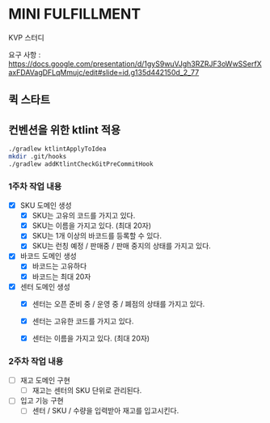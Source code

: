 # MINI FULFILLMENT

KVP 스터디

요구 사항 : https://docs.google.com/presentation/d/1gyS9wuVJgh3RZRJF3oWwSSerfXaxFDAVagDFLqMmujc/edit#slide=id.g135d442150d_2_77

## 퀵 스타트


## 컨벤션을 위한 ktlint 적용 

```sh
./gradlew ktlintApplyToIdea
mkdir .git/hooks
./gradlew addKtlintCheckGitPreCommitHook
```


### 1주차 작업 내용

- [X] SKU 도메인 생성
  - [X] SKU는 고유의 코드를 가지고 있다.
  - [X] SKU는 이름을 가지고 있다. (최대 20자)
  - [X] SKU는 1개 이상의 바코드를 등록할 수 있다.
  - [X] SKU는 런칭 예정 / 판매중 / 판매 중지의 상태를 가지고 있다.
- [X] 바코드 도메인 생성
  - [X] 바코드는 고유하다
  - [X] 바코드는 최대 20자

- [X] 센터 도메인 생성
  - [X] 센터는 오픈 준비 중 / 운영 중 / 폐점의 상태를 가지고 있다.
  - [X] 센터는 고유한 코드를 가지고 있다.
  - [X] 센터는 이름을 가지고 있다. (최대 20자)


### 2주차 작업 내용

- [ ] 재고 도메인 구현
  - [ ] 재고는 센터의 SKU 단위로 관리된다.

- [ ] 입고 기능 구현
  - [ ] 센터 / SKU / 수량을 입력받아 재고를 입고시킨다.
